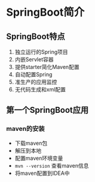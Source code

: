 
# SpringBoot简介

## SpringBoot特点

1. 独立运行的Spring项目
2. 内嵌Servlet容器
3. 提供starter简化Maven配置
4. 自动配置Spring 
5. 准生产的应用监控 
6. 无代码生成和xml配置

## 第一个SpringBoot应用

### maven的安装
* 下载maven包
* 解压到本地
* 配置maven环境变量
* `mvn --version` 查看maven信息
* 将maven配置到IDEA中

